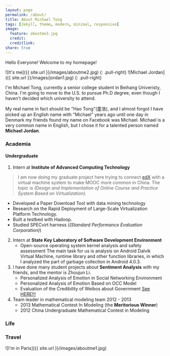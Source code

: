 ```yaml
---
layout: page
permalink: /about/
title: About Michael Tong
tags: [Jekyll, theme, modern, minimal, responsive]
image:
  feature: aboutme3.jpg
  credit: 
  creditlink: 
share: true
---
```

Hello Everyone! Welcome to my homepage!


![It's me]({{ site.url }}/images/aboutme2.jpg)
{: .pull-right}
![Michael Jordan]({{ site.url }}/images/jordan1.jpg)
{: .pull-right}

I'm Michael Tong, currently a senior college student in Beihang Univeristy, China. I'm going to move to the U.S. to pursue Ph.D degree, even though I haven't decided which university to attend.

My real name in fact should be "Hao Tong"(童浩), and I almost forgot I have picked up an English name with "Michael" years ago until one day in Denmark my friends found my name on Facebook was Michael. Michael is a very common name in English, but I chose it for a talented person named **Michael Jordan**.

### Academia  
#### Undergraduate  
1. Intern at **Institute of Advanced Computing Technology**
>  I am now doing my graduate project here trying to connect <a href="code.edx.org" target="_blank">edX</a> with a virtual machine system to make MOOC more common in China. The topic is <cite>(Design and Implementation of Online Course and Practice System Based on Virtualization)</cite>.
   * Developed a Paper Download Tool with data mining technology
   * Research on the Rapid Deployment of Large-Scale Virtualization Platform Technology.
   * Built a testbed with Hadoop.
   * Studied SPECvirt harness (<cite>(Standard Performance Evaluation Corporation)</cite>)
2. Intern at **State Key Laboratory of Software Development Environment**
   * Open-source operating system kernel analysis and safety assessment
     The main task for us is analysis on Android Dalvik Virtual Machine, runtime library and other function libraries, in which I analyzed the part of garbage collection in Android 4.0.3.
3. I have done many student projects about **Sentiment Analysis** with my friends, and the mentor is Zhoujun Li.
   * Personalized Analysis of Emotion in Social Networking Environment
   * Personalized Analysis of Emotion Based on OCC Model
   * Evaluation of the Credibility of Weibos about Government
      <a href="www.anti-rumor.com" target="_blank">See HERE!!!</a>
4. Team leader in mathematical modeling team 2012 - 2013
   * 2013 Mathematical Contest In Modeling (the **Meritorious Winner**)
   * 2012 China Undergraduate Mathematical Contest in Modeling

### Life

### Travel
![I'm in Paris]({{ site.url }}/images/aboutme1.jpg)

